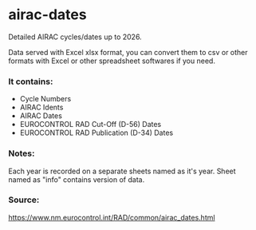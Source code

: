# airac-dates
Detailed AIRAC cycles/dates up to 2026.

Data served with Excel xlsx format, you can convert them to csv or other formats with Excel or other spreadsheet softwares if you need.

### It contains:
* Cycle Numbers
* AIRAC Idents
* AIRAC Dates
* EUROCONTROL RAD Cut-Off (D-56) Dates
* EUROCONTROL RAD Publication (D-34) Dates

### Notes:
Each year is recorded on a separate sheets named as it's year. Sheet named as "info" contains version of data.

### Source:
https://www.nm.eurocontrol.int/RAD/common/airac_dates.html

